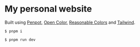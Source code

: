 # My personal website

Built using [Penpot](https://penpot.app/), [Open Color](https://yeun.github.io/open-color/), [Reasonable Colors](https://reasonable.work/colors/) and [Tailwind](https://tailwindcss.com/).

`$ pnpm i`

`$ pnpm run dev`
